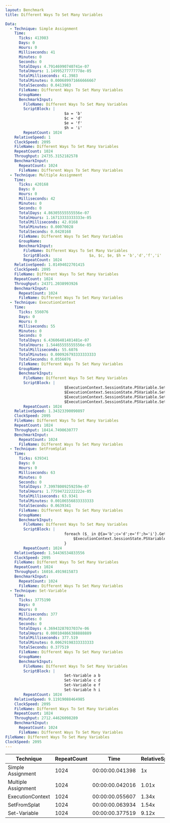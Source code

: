 ```yaml
---
layout: Benchmark
title: Different Ways To Set Many Variables

Data: 
  - Technique: Simple Assignment
    Time: 
      Ticks: 413983
      Days: 0
      Hours: 0
      Milliseconds: 41
      Minutes: 0
      Seconds: 0
      TotalDays: 4.79146990740741e-07
      TotalHours: 1.14995277777778e-05
      TotalMilliseconds: 41.3983
      TotalMinutes: 0.000689971666666667
      TotalSeconds: 0.0413983
      FileName: Different Ways To Set Many Variables
      GroupName: 
      BenchmarkInput: 
        FileName: Different Ways To Set Many Variables
        ScriptBlock: |
                          $a = 'b'
                          $c = 'd'
                          $e = 'f'
                          $h = 'i'
        RepeatCount: 1024
    RelativeSpeed: 1
    ClockSpeed: 2095
    FileName: Different Ways To Set Many Variables
    RepeatCount: 1024
    Throughput: 24735.3152182578
    BenchmarkInput: 
      RepeatCount: 1024
      FileName: Different Ways To Set Many Variables
  - Technique: Multiple Assignment
    Time: 
      Ticks: 420168
      Days: 0
      Hours: 0
      Milliseconds: 42
      Minutes: 0
      Seconds: 0
      TotalDays: 4.86305555555556e-07
      TotalHours: 1.16713333333333e-05
      TotalMilliseconds: 42.0168
      TotalMinutes: 0.00070028
      TotalSeconds: 0.0420168
      FileName: Different Ways To Set Many Variables
      GroupName: 
      BenchmarkInput: 
        FileName: Different Ways To Set Many Variables
        ScriptBlock:                 $a, $c, $e, $h = 'b','d','f','i'
        RepeatCount: 1024
    RelativeSpeed: 1.01494022701415
    ClockSpeed: 2095
    FileName: Different Ways To Set Many Variables
    RepeatCount: 1024
    Throughput: 24371.2038993926
    BenchmarkInput: 
      RepeatCount: 1024
      FileName: Different Ways To Set Many Variables
  - Technique: ExecutionContext
    Time: 
      Ticks: 556076
      Days: 0
      Hours: 0
      Milliseconds: 55
      Minutes: 0
      Seconds: 0
      TotalDays: 6.43606481481481e-07
      TotalHours: 1.54465555555556e-05
      TotalMilliseconds: 55.6076
      TotalMinutes: 0.000926793333333333
      TotalSeconds: 0.0556076
      FileName: Different Ways To Set Many Variables
      GroupName: 
      BenchmarkInput: 
        FileName: Different Ways To Set Many Variables
        ScriptBlock: |
                          $ExecutionContext.SessionState.PSVariable.Set('a', 'b')
                          $ExecutionContext.SessionState.PSVariable.Set('c', 'd')
                          $ExecutionContext.SessionState.PSVariable.Set('e', 'f')
                          $ExecutionContext.SessionState.PSVariable.Set('h', 'i')
        RepeatCount: 1024
    RelativeSpeed: 1.34323390090897
    ClockSpeed: 2095
    FileName: Different Ways To Set Many Variables
    RepeatCount: 1024
    Throughput: 18414.7490630777
    BenchmarkInput: 
      RepeatCount: 1024
      FileName: Different Ways To Set Many Variables
  - Technique: SetFromSplat
    Time: 
      Ticks: 639341
      Days: 0
      Hours: 0
      Milliseconds: 63
      Minutes: 0
      Seconds: 0
      TotalDays: 7.39978009259259e-07
      TotalHours: 1.77594722222222e-05
      TotalMilliseconds: 63.9341
      TotalMinutes: 0.00106556833333333
      TotalSeconds: 0.0639341
      FileName: Different Ways To Set Many Variables
      GroupName: 
      BenchmarkInput: 
        FileName: Different Ways To Set Many Variables
        ScriptBlock: |
                          foreach ($_ in @{a='b';c='d';e='f';h='i'}.GetEnumerator()) {
                              $ExecutionContext.SessionState.PSVariable.Set($_.Key, $_.Value)        
                          }
        RepeatCount: 1024
    RelativeSpeed: 1.54436534833556
    ClockSpeed: 2095
    FileName: Different Ways To Set Many Variables
    RepeatCount: 1024
    Throughput: 16016.4919815873
    BenchmarkInput: 
      RepeatCount: 1024
      FileName: Different Ways To Set Many Variables
  - Technique: Set-Variable
    Time: 
      Ticks: 3775190
      Days: 0
      Hours: 0
      Milliseconds: 377
      Minutes: 0
      Seconds: 0
      TotalDays: 4.36943287037037e-06
      TotalHours: 0.000104866388888889
      TotalMilliseconds: 377.519
      TotalMinutes: 0.00629198333333333
      TotalSeconds: 0.377519
      FileName: Different Ways To Set Many Variables
      GroupName: 
      BenchmarkInput: 
        FileName: Different Ways To Set Many Variables
        ScriptBlock: |
                          Set-Variable a b
                          Set-Variable c d
                          Set-Variable e f
                          Set-Variable h i
        RepeatCount: 1024
    RelativeSpeed: 9.11919088464985
    ClockSpeed: 2095
    FileName: Different Ways To Set Many Variables
    RepeatCount: 1024
    Throughput: 2712.44626098289
    BenchmarkInput: 
      RepeatCount: 1024
      FileName: Different Ways To Set Many Variables
FileName: Different Ways To Set Many Variables
ClockSpeed: 2095
---
```





|Technique          |RepeatCount|Time           |RelativeSpeed|Throughput|
|-------------------|-----------|---------------|-------------|----------|
|Simple Assignment  |1024       |00:00:00.041398|1x           |24735.32/s|
|Multiple Assignment|1024       |00:00:00.042016|1.01x        |24371.2/s |
|ExecutionContext   |1024       |00:00:00.055607|1.34x        |18414.75/s|
|SetFromSplat       |1024       |00:00:00.063934|1.54x        |16016.49/s|
|Set-Variable       |1024       |00:00:00.377519|9.12x        |2712.45/s |
